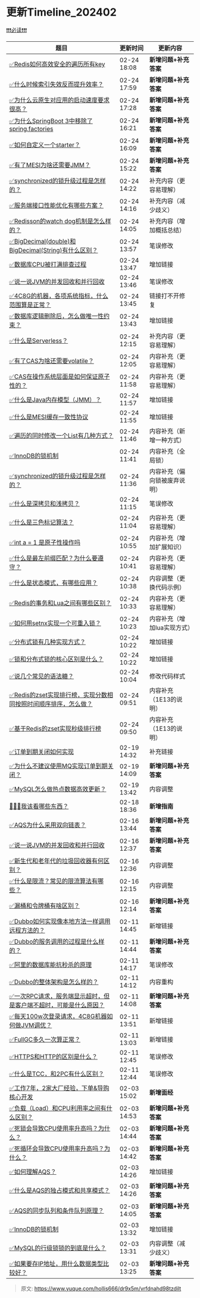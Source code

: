 # 更新Timeline_202402


[❗❗❗必读❗❗❗](https://www.yuque.com/hollis666/bfrl8w/ycscnksw0cw2wus4?view=doc_embed)


| **题目** | **更新时间** | **更新内容** |
| --- | --- | --- |
| [✅Redis如何高效安全的遍历所有key](https://www.yuque.com/hollis666/dr9x5m/il4myufvvt2iqac9) | 02-24 18:08 | **新增问题+补充答案** |
| [✅什么时候索引失效反而提升效率？](https://www.yuque.com/hollis666/dr9x5m/ctpkpgi7gxkgklk8) | 02-24 17:59 | **新增问题+补充答案** |
| [✅为什么云原生对应用的启动速度要求很高？](https://www.yuque.com/hollis666/dr9x5m/gxlhg3tppov8q13r) | 02-24 17:28 | **新增问题+补充答案** |
| [✅为什么SpringBoot 3中移除了spring.factories](https://www.yuque.com/hollis666/dr9x5m/fvqbvn66ayetpqyg) | 02-24 16:21 | **新增问题+补充答案** |
| [✅如何自定义一个starter？](https://www.yuque.com/hollis666/dr9x5m/sn0vo662fz3r7aux) | 02-24 16:09 | **新增问题+补充答案** |
| [✅有了MESI为啥还需要JMM？](https://www.yuque.com/hollis666/dr9x5m/yx29gk7wsw26ec4r) | 02-24 15:22 | **新增问题+补充答案** |
| [✅synchronized的锁升级过程是怎样的？](https://www.yuque.com/hollis666/dr9x5m/cv5kt1) | 02-24 14:22 | 补充内容（更容易理解） |
| [✅服务端接口性能优化有哪些方案？](https://www.yuque.com/hollis666/dr9x5m/ifuuagaqo3yd8vqb) | 02-24 14:16 | 补充内容（减少歧义） |
| [✅Redisson的watch dog机制是怎么样的？](https://www.yuque.com/hollis666/dr9x5m/fg0f0wh41g8eu5ik) | 02-24 14:05 | 补充内容（增加概括总结） |
| [✅BigDecimal(double)和BigDecimal(String)有什么区别？](https://www.yuque.com/hollis666/dr9x5m/tv3ne5taonetgiip) | 02-24 13:57 | 笔误修改 |
| [✅数据库CPU被打满排查过程](https://www.yuque.com/hollis666/dr9x5m/yhfy70xlf7kegk0s) | 02-24 13:47 | 增加链接 |
| [✅说一说JVM的并发回收和并行回收](https://www.yuque.com/hollis666/dr9x5m/srfo2k1o2nq4dp7f) | 02-24 13:46 | 笔误修改 |
| [✅4C8G的机器，各项系统指标，什么范围算是正常？](https://www.yuque.com/hollis666/dr9x5m/pt58t4z58614u4z0) | 02-24 13:45 | 链接打不开修复 |
| [✅数据库逻辑删除后，怎么做唯一性约束？](https://www.yuque.com/hollis666/dr9x5m/uwumrs9gs9x422k7) | 02-24 13:43 | 增加链接 |
| [✅什么是Serverless？](https://www.yuque.com/hollis666/dr9x5m/lco3if6kdlrrd1pd) | 02-24 12:15 | 补充内容（更容易理解） |
| [✅有了CAS为啥还需要volatile？](https://www.yuque.com/hollis666/dr9x5m/brargpgpdizkgkog) | 02-24 12:05 | 内容补充（更容易理解） |
| [✅CAS在操作系统层面是如何保证原子性的？](https://www.yuque.com/hollis666/dr9x5m/ed72dt8guaf4fvn8) | 02-24 11:58 | 内容补充（更容易理解） |
| [✅什么是Java内存模型（JMM）？](https://www.yuque.com/hollis666/dr9x5m/hmi3m1) | 02-24 11:57 | 增加链接 |
| [✅什么是MESI缓存一致性协议](https://www.yuque.com/hollis666/dr9x5m/gg2n5fqckk442ouf) | 02-24 11:55 | 增加链接 |
| [✅遍历的同时修改一个List有几种方式？](https://www.yuque.com/hollis666/dr9x5m/mba03d) | 02-24 11:46 | 内容补充（新增一种方式） |
| [✅InnoDB的锁机制](https://www.yuque.com/hollis666/dr9x5m/rgdoek) | 02-24 11:41 | 内容补充（全局锁） |
| [✅synchronized的锁升级过程是怎样的？](https://www.yuque.com/hollis666/dr9x5m/cv5kt1) | 02-24 11:36 | 内容补充（偏向锁被废弃说明） |
| [✅什么是深拷贝和浅拷贝？](https://www.yuque.com/hollis666/dr9x5m/br3qgdim5xz2pngx) | 02-24 11:15 | 笔误修改 |
| [✅什么是三色标记算法？](https://www.yuque.com/hollis666/dr9x5m/lva8a9gfhagbrw2g) | 02-24 11:04 | 内容补充（更容易理解） |
| [✅int a = 1 是原子性操作吗](https://www.yuque.com/hollis666/dr9x5m/qc0bbxi2p2zbu3o7) | 02-24 10:55 | 内容补充（增加扩展知识） |
| [✅什么是最左前缀匹配？为什么要遵守？](https://www.yuque.com/hollis666/dr9x5m/cc9mglopp4nigg59) | 02-24 10:41 | 内容补充（更容易理解） |
| [✅什么是状态模式，有哪些应用？](https://www.yuque.com/hollis666/dr9x5m/ge6p4e) | 02-24 10:38 | 内容调整（更换代码示例） |
| [✅Redis的事务和Lua之间有哪些区别？](https://www.yuque.com/hollis666/dr9x5m/ihi6uuc39q5xdil5) | 02-24 10:33 | 内容补充（更容易理解） |
| [✅如何用setnx实现一个可重入锁？](https://www.yuque.com/hollis666/dr9x5m/ponw7kdrqasbrgoz) | 02-24 10:23 | 内容补充（增加lua实现方式） |
| [✅分布式锁有几种实现方式？](https://www.yuque.com/hollis666/dr9x5m/fvnr41) | 02-24 10:22 | 增加链接 |
| [✅锁和分布式锁的核心区别是什么？](https://www.yuque.com/hollis666/dr9x5m/exo64m6r593fni9m) | 02-24 10:22 | 增加链接 |
| [✅说几个常见的语法糖？](https://www.yuque.com/hollis666/dr9x5m/dwdzin) | 02-24 10:04 | 修改代码样式 |
| [✅Redis的zset实现排行榜，实现分数相同按照时间顺序排序，怎么做？](https://www.yuque.com/hollis666/dr9x5m/ooqi2qfep22bcpag) | 02-24 09:51 | 内容补充（1E13的说明） |
| [✅基于Redis的zset实现秒级排行榜](https://www.yuque.com/hollis666/dr9x5m/krlg7kes395enbdv) | 02-24 09:50 | 内容补充（1E13的说明） |
| [✅订单到期关闭如何实现](https://www.yuque.com/hollis666/dr9x5m/tg0ehg) | 02-19 14:32 | 补充链接 |
| [✅为什么不建议使用MQ实现订单到期关闭？](https://www.yuque.com/hollis666/dr9x5m/mgisesnbgdoirure) | 02-19 14:09 | **新增问题+补充答案** |
| [✅MySQL怎么做热点数据高效更新？](https://www.yuque.com/hollis666/dr9x5m/rfqcbz190k9egley) | 02-19 13:42 | 内容调整 |
| [💯💯💯我该看哪些东西？](https://www.yuque.com/hollis666/dr9x5m/agp62lnty94r7sgi) | 02-18 18:36 | **新增指南** |
| [✅AQS为什么采用双向链表？](https://www.yuque.com/hollis666/dr9x5m/crr52gwi61ndh6tp) | 02-16 13:44 | **新增问题+补充答案** |
| [✅说一说JVM的并发回收和并行回收](https://www.yuque.com/hollis666/dr9x5m/srfo2k1o2nq4dp7f) | 02-16 12:37 | **新增问题+补充答案** |
| [✅新生代和老年代的垃圾回收器有何区别？](https://www.yuque.com/hollis666/dr9x5m/nqra2l) | 02-16 12:36 | 内容调整 |
| [✅什么是限流？常见的限流算法有哪些？](https://www.yuque.com/hollis666/dr9x5m/aw1zho) | 02-16 12:15 | 内容调整 |
| [✅漏桶和令牌桶有啥区别？](https://www.yuque.com/hollis666/dr9x5m/pnv0aynzyongiuiz) | 02-16 12:14 | **新增问题+补充答案** |
| [✅Dubbo如何实现像本地方法一样调用远程方法的？](https://www.yuque.com/hollis666/dr9x5m/hqnrwvt46ky1ar4n) | 02-11 14:45 | 新增链接 |
| [✅Dubbo的服务调用的过程是什么样的？](https://www.yuque.com/hollis666/dr9x5m/nn5fo1yz2b2f9lgy) | 02-11 14:44 | **新增问题+补充答案** |
| [✅阿里的数据库能抗秒杀的原理](https://www.yuque.com/hollis666/dr9x5m/nkzgdr7lgi14g9e3) | 02-11 14:17 | 笔误修改 |
| [✅Dubbo的整体架构是怎么样的？](https://www.yuque.com/hollis666/dr9x5m/io1pkwin43mkwaup) | 02-11 14:12 | 内容重构 |
| [✅一次RPC请求，服务端显示超时，但是客户端不超时，可能是什么原因？](https://www.yuque.com/hollis666/dr9x5m/gl5n4ovgyauybtnz) | 02-11 14:08 | **新增问题+补充答案** |
| [✅每天100w次登录请求，4C8G机器如何做JVM调优？](https://www.yuque.com/hollis666/dr9x5m/kbo55ytuygz8gn2w) | 02-11 13:51 | 新增链接 |
| [✅FullGC多久一次算正常？](https://www.yuque.com/hollis666/dr9x5m/nks48167c9upybbo) | 02-11 13:03 | 新增链接 |
| [✅HTTPS和HTTP的区别是什么？](https://www.yuque.com/hollis666/dr9x5m/nixwqt) | 02-11 12:45 | 笔误修改 |
| [✅什么是TCC，和2PC有什么区别？](https://www.yuque.com/hollis666/dr9x5m/xhvbak3ouy6xqiml) | 02-11 12:44 | 笔误修改 |
| [✅工作7年，2家大厂经验，下单&导购核心开发](https://www.yuque.com/hollis666/dr9x5m/we4b6a0i2mogsk3g) | 02-03 15:02 | **新增面经** |
| [✅负载（Load）和CPU利用率之间有什么区别？](https://www.yuque.com/hollis666/dr9x5m/do9dyvr0wdsw251o) | 02-03 14:53 | **新增问题+补充答案** |
| [✅死锁会导致CPU使用率升高吗？为什么？](https://www.yuque.com/hollis666/dr9x5m/rk5n7i1ambv44id0) | 02-03 14:44 | **新增问题+补充答案** |
| [✅死循环会导致CPU使用率升高吗？为什么？](https://www.yuque.com/hollis666/dr9x5m/cgygrzax0kehoeml) | 02-03 14:42 | **新增问题+补充答案** |
| [✅如何理解AQS？](https://www.yuque.com/hollis666/dr9x5m/qka9yt) | 02-03 14:26 | 增加链接 |
| [✅什么是AQS的独占模式和共享模式？](https://www.yuque.com/hollis666/dr9x5m/wk1gxv6xgqk0folv) | 02-03 14:26 | **新增问题+补充答案** |
| [✅AQS的同步队列和条件队列原理？](https://www.yuque.com/hollis666/dr9x5m/xc3fs6mny7pgeh0p) | 02-03 14:05 | **新增问题+补充答案** |
| [✅InnoDB的锁机制](https://www.yuque.com/hollis666/dr9x5m/rgdoek) | 02-03 13:32 | 增加链接 |
| [✅MySQL的行级锁锁的到底是什么？](https://www.yuque.com/hollis666/dr9x5m/kfygzw) | 02-03 13:31 | 内容调整（减少歧义） |
| [✅如果要存IP地址，用什么数据类型比较好？](https://www.yuque.com/hollis666/dr9x5m/py1ytrmw65n0b0qt) | 02-03 13:25 | **新增问题+补充答案** |



> 原文: <https://www.yuque.com/hollis666/dr9x5m/vrfdnahd98tzdilt>